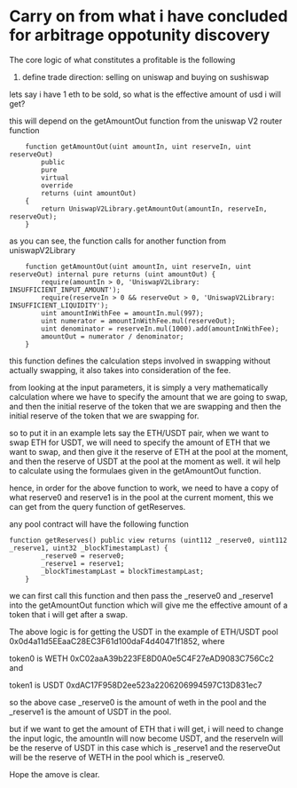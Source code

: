 #  Carry on from what i have concluded for arbitrage oppotunity discovery


The core logic of what constitutes a profitable is the following


1. define trade direction: selling on uniswap and buying on sushiswap


lets say i have 1 eth to be sold, so what is the effective amount of usd i will get?


this will depend on the getAmountOut function from the uniswap V2 router function


```solidity
    function getAmountOut(uint amountIn, uint reserveIn, uint reserveOut)
        public
        pure
        virtual
        override
        returns (uint amountOut)
    {
        return UniswapV2Library.getAmountOut(amountIn, reserveIn, reserveOut);
    }
```


as you can see, the function calls for another function from uniswapV2Library


```solidity
    function getAmountOut(uint amountIn, uint reserveIn, uint reserveOut) internal pure returns (uint amountOut) {
        require(amountIn > 0, 'UniswapV2Library: INSUFFICIENT_INPUT_AMOUNT');
        require(reserveIn > 0 && reserveOut > 0, 'UniswapV2Library: INSUFFICIENT_LIQUIDITY');
        uint amountInWithFee = amountIn.mul(997);
        uint numerator = amountInWithFee.mul(reserveOut);
        uint denominator = reserveIn.mul(1000).add(amountInWithFee);
        amountOut = numerator / denominator;
    }
```

this function defines the calculation steps involved in swapping without actually swapping, it also takes into consideration of the fee.


from looking at the input parameters, it is simply a very mathematically calculation where we have to specify the amount that we are going to swap, and then the initial reserve of the token that we are swapping and then the initial reserve of the token that we are swapping for.


so to put it in an example lets say the ETH/USDT pair, when we want to swap ETH for USDT, we will need to specify the amount of ETH that we want to swap, and then give it the reserve of ETH at the pool at the moment, and then the reserve of USDT at the pool at the moment as well. it wil help to calculate using the formulaes given in the getAmountOut function.


hence, in order for the above function to work, we need to have a copy of what reserve0 and reserve1 is in the pool at the current moment, this we can get from the query function of getReserves.

any pool contract will have the following function



```solidity
function getReserves() public view returns (uint112 _reserve0, uint112 _reserve1, uint32 _blockTimestampLast) {
        _reserve0 = reserve0;
        _reserve1 = reserve1;
        _blockTimestampLast = blockTimestampLast;
    }
```


we can first call this function and then pass the _reserve0 and _reserve1 into the getAmountOut function which will give me the effective amount of a token that i will get after a swap.



The above logic is for getting the USDT in the example of ETH/USDT pool 0x0d4a11d5EEaaC28EC3F61d100daF4d40471f1852, where 


token0 is WETH 0xC02aaA39b223FE8D0A0e5C4F27eAD9083C756Cc2  and 


token1 is USDT 0xdAC17F958D2ee523a2206206994597C13D831ec7 


so the above case _reserve0 is the amount of weth in the pool and the _reserve1 is the amount of USDT in the pool.


but if we want to get the amount of ETH that i will get, i will need to change the input logic, the amountIn will now become USDT, and the reserveIn will be the reserve of USDT in this case which is _reserve1 and the reserveOut will be the reserve of WETH in the pool which is _reserve0.


Hope the amove is clear.
